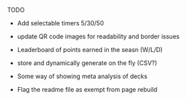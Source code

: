 
TODO
- Add selectable timers 5/30/50
- update QR code images for readability and border issues 
- Leaderboard of points earned in the seasn (W/L/D)
 - store and dynamically generate on the fly (CSV?)
- Some way of showing meta analysis of decks

- Flag the readme file as exempt from page rebuild
